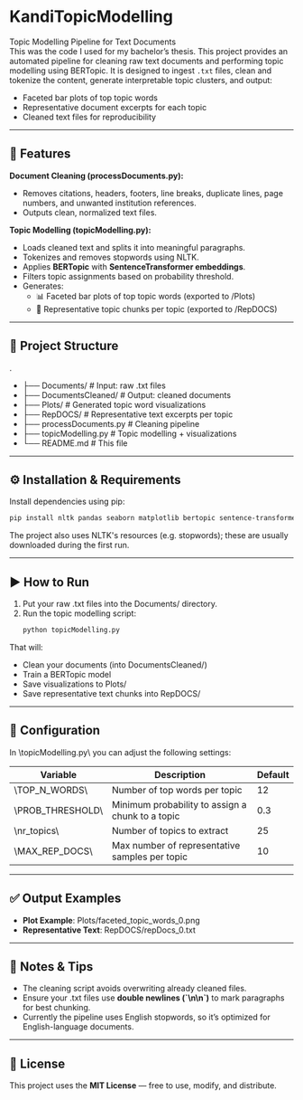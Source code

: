 # KandiTopicModelling

Topic Modelling Pipeline for Text Documents  
This was the code I used for my bachelor’s thesis. This project provides an automated pipeline for cleaning raw text documents and performing topic modelling using BERTopic. It is designed to ingest `.txt` files, clean and tokenize the content, generate interpretable topic clusters, and output:

- Faceted bar plots of top topic words  
- Representative document excerpts for each topic  
- Cleaned text files for reproducibility  

---

## 🚀 Features

**Document Cleaning (processDocuments.py):**  
- Removes citations, headers, footers, line breaks, duplicate lines, page numbers, and unwanted institution references.  
- Outputs clean, normalized text files.

**Topic Modelling (topicModelling.py):**  
- Loads cleaned text and splits it into meaningful paragraphs.  
- Tokenizes and removes stopwords using NLTK.  
- Applies **BERTopic** with **SentenceTransformer embeddings**.  
- Filters topic assignments based on probability threshold.  
- Generates:  
  - 📊 Faceted bar plots of top topic words (exported to /Plots)  
  - 📝 Representative topic chunks per topic (exported to /RepDOCS)  

---

## 📁 Project Structure

 
.
- ├── Documents/                # Input: raw .txt files
- ├── DocumentsCleaned/         # Output: cleaned documents
- ├── Plots/                    # Generated topic word visualizations
- ├── RepDOCS/                  # Representative text excerpts per topic
- ├── processDocuments.py       # Cleaning pipeline
- ├── topicModelling.py         # Topic modelling + visualizations
- └── README.md                 # This file
 

---

## ⚙️ Installation & Requirements

Install dependencies using pip:

```bash
pip install nltk pandas seaborn matplotlib bertopic sentence-transformers
```
The project also uses NLTK's resources (e.g. stopwords); these are usually downloaded during the first run.

---

## ▶️ How to Run

1. Put your raw .txt files into the Documents/ directory.  
2. Run the topic modelling script:
   ```bash
   python topicModelling.py
   ```
   

That will:

- Clean your documents (into DocumentsCleaned/)  
- Train a BERTopic model  
- Save visualizations to Plots/  
- Save representative text chunks into RepDOCS/

---

## 🔧 Configuration

In \topicModelling.py\ you can adjust the following settings:

| Variable        | Description                                  | Default |
|------------------|----------------------------------------------|---------|
| \TOP_N_WORDS\     | Number of top words per topic                | 12    |
| \PROB_THRESHOLD\  | Minimum probability to assign a chunk to a topic | 0.3   |
| \nr_topics\       | Number of topics to extract                  | 25    |
| \MAX_REP_DOCS\    | Max number of representative samples per topic | 10    |

---

## ✅ Output Examples

- **Plot Example**: Plots/faceted_topic_words_0.png 
- **Representative Text**: RepDOCS/repDocs_0.txt

---

## 📝 Notes & Tips

- The cleaning script avoids overwriting already cleaned files.  
- Ensure your .txt files use **double newlines (\`\\n\\n\`)** to mark paragraphs for best chunking.  
- Currently the pipeline uses English stopwords, so it’s optimized for English-language documents.

---

## 📄 License

This project uses the **MIT License** — free to use, modify, and distribute.
